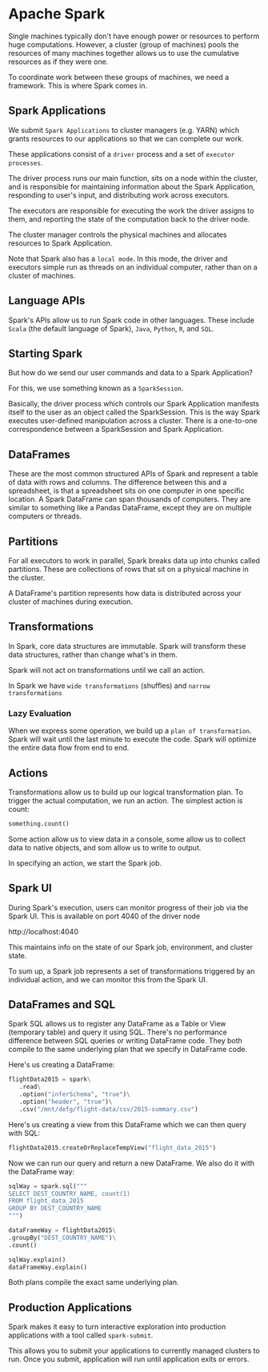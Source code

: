 # Apache Spark

Single machines typically don't have enough power or resources to perform huge computations. However, a cluster (group of machines) pools the resources of many machines together allows us to use the cumulative resources as if they were one.

To coordinate work between these groups of machines, we need a framework. This is where Spark comes in.

## Spark Applications

We submit `Spark Applications` to cluster managers (e.g. YARN) which grants resources to our applications so that we can complete our work.

These applications consist of a `driver` process and a set of `executor processes`. 

The driver process runs our main function, sits on a node within the cluster, and is responsible for maintaining information about the Spark Application, responding to user's input, and distributing work across executors. 

The executors are responsible for executing the work the driver assigns to them, and reporting the state of the computation back to the driver node.

The cluster manager controls the physical machines and allocates resources to Spark Application.

Note that Spark also has a `local mode`. In this mode, the driver and executors simple run as threads on an individual computer, rather than on a cluster of machines.

## Language APIs

Spark's APIs allow us to run Spark code in other languages. These include `Scala` (the default language of Spark), `Java`, `Python`, `R`, and `SQL`. 

## Starting Spark

But how do we send our user commands and data to a Spark Application?

For this, we use something known as a `SparkSession`.

Basically, the driver process which controls our Spark Application manifests itself to the user as an object called the SparkSession. This is the way Spark executes user-defined manipulation across a cluster. There is a one-to-one correspondence between a SparkSession and Spark Application.

## DataFrames

These are the most common structured APIs of Spark and represent a table of data with rows and columns. The difference between this and a spreadsheet, is that a spreadsheet sits on one computer in one specific location. A Spark DataFrame can span thousands of computers. They are similar to something like a Pandas DataFrame, except they are on multiple computers or threads. 

## Partitions

For all executors to work in parallel, Spark breaks data up into chunks called partitions. These are collections of rows that sit on a physical machine in the cluster. 

A DataFrame's partition represents how data is distributed across your cluster of machines during execution. 

## Transformations

In Spark, core data structures are immutable. Spark will transform these data structures, rather than change what's in them. 

Spark will not act on transformations until we call an action. 

In Spark we have `wide transformations` (shuffles) and `narrow transformations`

### Lazy Evaluation

When we express some operation, we build up a `plan of transformation`. Spark will wait until the last minute to execute the code. Spark will optimize the entire data flow from end to end.

## Actions

Transformations allow us to build up our logical transformation plan. To trigger the actual computation, we run an action. The simplest action is count:

```python
something.count()
```

Some action allow us to view data in a console, some allow us to collect data to native objects, and som allow us to write to output. 

In specifying an action, we start the Spark job. 

## Spark UI

During Spark's execution, users can monitor progress of their job via the Spark UI. This is available on port 4040 of the driver node

http://localhost:4040

This maintains info on the state of our Spark job, environment, and cluster state.

To sum up, a Spark job represents a set of transformations triggered by an individual action, and we can monitor this from the Spark UI.

## DataFrames and SQL

Spark SQL allows us to register any DataFrame as a Table or View (temporary table) and query it using SQL. There's no performance difference between SQL queries or writing DataFrame code. They both compile to the same underlying plan that we specify in DataFrame code.

Here's us creating a DataFrame:

```python
flightData2015 = spark\
   .read\
   .option("inferSchema", "true")\
   .option("header", "true")\
   .csv("/mnt/defg/flight-data/csv/2015-summary.csv")
```

Here's us creating a view from this DataFrame which we can then query with SQL:

```python
flightData2015.createOrReplaceTempView("flight_data_2015")
```

Now we can run our query and return a new DataFrame. We also do it with the DataFrame way:

```python
sqlWay = spark.sql("""
SELECT DEST_COUNTRY_NAME, count(1)
FROM flight_data_2015
GROUP BY DEST_COUNTRY_NAME
""")

dataFrameWay = flightData2015\
.groupBy("DEST_COUNTRY_NAME")\
.count()

sqlWay.explain()
dataFrameWay.explain()
```

Both plans compile the exact same underlying plan.

## Production Applications

Spark makes it easy to turn interactive exploration into production applications with a tool called `spark-submit`.

This allows you to submit your applications to currently managed clusters to run. Once you submit, application will run until application exits or errors. 

